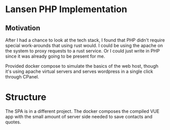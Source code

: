 # Lansen PHP Implementation

## Motivation

After I had a chance to look at the tech stack, I found that PHP didn't
require special work-arounds that using rust would. I could be using the
apache on the system to proxy requests to a rust service. Or I could just
write in PHP since it was already going to be present for me.

Provided docker compose to simulate the basics of the web host, though it's
using apache virtual servers and serves wordpress in a single click through CPanel.

# Structure

The SPA is in a different project. The docker composes the compiled VUE app
with the small amount of server side needed to save contacts and quotes.